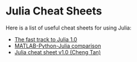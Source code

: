 # Julia Cheat Sheets
Here is a list of useful cheat sheets for using Julia:

- [The fast track to Julia 1.0](https://juliadocs.github.io/Julia-Cheat-Sheet/)  
- [MATLAB-Python-Julia comparison](https://cheatsheets.quantecon.org/)  
- [Julia cheat sheet v1.0 (Cheng Tan)](https://c-tan.com/post/julia-1.0-cheat-sheet/)  
